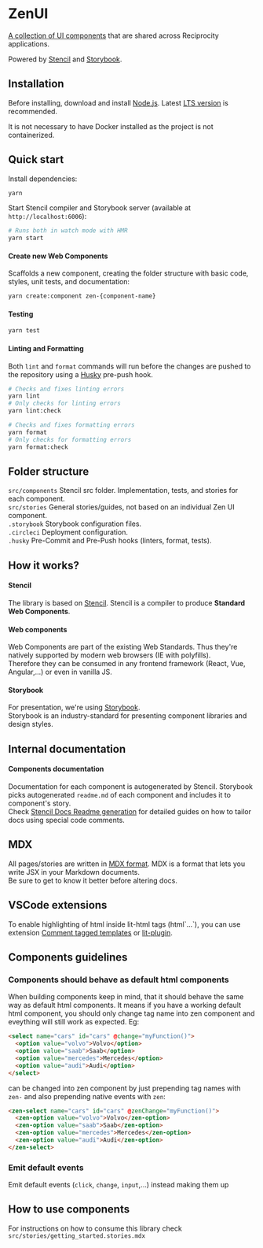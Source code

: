 # ZenUI

[A collection of UI components](https://zen-ui.zengrc.com/) that are shared across Reciprocity applications.

Powered by [Stencil](https://stenciljs.com/) and [Storybook](https://storybook.js.org/).

## Installation

Before installing, download and install [Node.js](https://nodejs.org/en/). Latest [LTS version](https://nodejs.org/en/about/releases/) is recommended.

It is not necessary to have Docker installed as the project is not containerized.

## Quick start

Install dependencies:
```bash
yarn
```

Start Stencil compiler and Storybook server (available at `http://localhost:6006`):
```bash
# Runs both in watch mode with HMR
yarn start
```

#### Create new Web Components

Scaffolds a new component, creating the folder structure with basic code, styles, unit tests, and documentation:
```bash
yarn create:component zen-{component-name}
```

#### Testing
```bash
yarn test
```

#### Linting and Formatting
Both `lint` and `format` commands will run before the changes are pushed to the repository using a [Husky](https://github.com/typicode/husky) pre-push hook.

```bash
# Checks and fixes linting errors
yarn lint
# Only checks for linting errors
yarn lint:check
```

```bash
# Checks and fixes formatting errors
yarn format
# Only checks for formatting errors
yarn format:check
```


## Folder structure
`src/components` Stencil src folder. Implementation, tests, and stories for each component.\
`src/stories` General stories/guides, not based on an individual Zen UI component.\
`.storybook` Storybook configuration files.\
`.circleci` Deployment configuration.\
`.husky` Pre-Commit and Pre-Push hooks (linters, format, tests).

## How it works?

#### Stencil
The library is based on [Stencil](https://stenciljs.com/docs/introduction). Stencil is a compiler to produce **Standard Web Components**.

#### Web components
Web Components are part of the existing Web Standards. Thus they're natively supported by modern web browsers (IE with polyfills).\
Therefore they can be consumed in any frontend framework (React, Vue, Angular,...) or even in vanilla JS.

#### Storybook
For presentation, we're using [Storybook](https://storybook.js.org/).\
Storybook is an industry-standard for presenting component libraries and design styles.

## Internal documentation

#### Components documentation
Documentation for each component is autogenerated by Stencil. Storybook picks autogenerated `readme.md` of each component and includes it to component's story.\
Check [Stencil Docs Readme generation](https://stenciljs.com/docs/docs-readme) for detailed guides on how to tailor docs using special code comments.

## MDX
All pages/stories are written in [MDX format](https://mdxjs.com/getting-started/). MDX is a format that lets you write JSX in your Markdown documents.\
Be sure to get to know it better before altering docs.

## VSCode extensions
To enable highlighting of html inside lit-html tags (html\`...\`), you can use extension [Comment tagged templates](https://marketplace.visualstudio.com/items?itemName=bierner.comment-tagged-templates) or [lit-plugin](https://marketplace.visualstudio.com/items?itemName=runem.lit-plugin).


## Components guidelines
### Components should behave as default html components
When building components keep in mind, that it should behave the same way as default html components.
It means if you have a working default html component, you should only change tag name into zen component and eveything will still work as expected. Eg:

```html
<select name="cars" id="cars" @change="myFunction()">
  <option value="volvo">Volvo</option>
  <option value="saab">Saab</option>
  <option value="mercedes">Mercedes</option>
  <option value="audi">Audi</option>
</select>
```

can be changed into zen component by just prepending tag names with `zen-` and
also prepending native events with `zen`:

```html
<zen-select name="cars" id="cars" @zenChange="myFunction()">
  <zen-option value="volvo">Volvo</zen-option>
  <zen-option value="saab">Saab</zen-option>
  <zen-option value="mercedes">Mercedes</zen-option>
  <zen-option value="audi">Audi</zen-option>
</zen-select>
```

### Emit default events
Emit default events (`click`, `change`, `input`,...) instead making them up

## How to use components

For instructions on how to consume this library check `src/stories/getting_started.stories.mdx`
